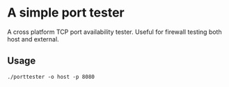# A simple port tester
A cross platform TCP port availability tester. Useful for firewall testing both host and external.

## Usage
```
./porttester -o host -p 8080
```
